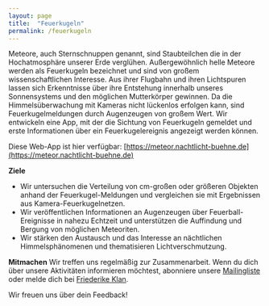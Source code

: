 ```yaml
---
layout: page
title:  "Feuerkugeln"
permalink: /feuerkugeln
---
```

Meteore, auch Sternschnuppen genannt, sind Staubteilchen die in der Hochatmosphäre unserer Erde verglühen. Außergewöhnlich helle Meteore werden als Feuerkugeln bezeichnet und sind von großem wissenschaftlichen Interesse. Aus ihrer Flugbahn und ihren Lichtspuren lassen sich Erkenntnisse über ihre Entstehung innerhalb unseres Sonnensystems und den möglichen Mutterkörper gewinnen. Da die Himmelsüberwachung mit Kameras nicht lückenlos erfolgen kann, sind Feuerkugelmeldungen durch Augenzeugen von großem Wert. Wir entwickeln eine App, mit der die Sichtung von Feuerkugeln gemeldet und erste Informationen über ein Feuerkugelereignis angezeigt werden können. 

Diese Web-App ist hier verfügbar: [https://meteor.nachtlicht-buehne.de](https://meteor.nachtlicht-buehne.de)

**Ziele**

- Wir untersuchen die Verteilung von cm-großen oder größeren Objekten anhand der Feuerkugel-Meldungen und vergleichen sie mit Ergebnissen aus Kamera-Feuerkugelnetzen.
- Wir veröffentlichen Informationen an Augenzeugen über Feuerball-Ereignisse in nahezu Echtzeit und unterstützen die Auffindung und Bergung von möglichen Meteoriten.
- Wir stärken den Austausch und das Interesse an nächtlichen Himmelsphänomenen und thematisieren Lichtverschmutzung.

**Mitmachen**
Wir treffen uns regelmäßig zur Zusammenarbeit. Wenn du dich über unsere Aktivitäten informieren möchtest, abonniere unsere [Mailingliste](https://www.listserv.dfn.de/sympa/subscribe/nachtlicht-buehne-meteor) oder melde dich bei [Friederike Klan](mailto:friederike.klan@dlr.de).

Wir freuen uns über dein Feedback!
